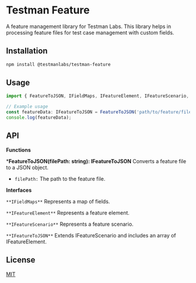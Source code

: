 # Testman Feature

A feature management library for Testman Labs. This library helps in processing feature files for test case management with custom fields.

## Installation

```sh
npm install @testmanlabs/testman-feature
```

## Usage
```ts
import { FeatureToJSON, IFieldMaps, IFeatureElement, IFeatureScenario, IFeatureToJSON } from '@testmanlabs/testman-feature';

// Example usage
const featureData: IFeatureToJSON = FeatureToJSON('path/to/feature/file');
console.log(featureData);
```

## API

**Functions**

***FeatureToJSON(filePath: string): IFeatureToJSON**
Converts a feature file to a JSON object.

- `filePath:` The path to the feature file.

**Interfaces**

`**IFieldMaps**` Represents a map of fields.

`**IFeatureElement**` Represents a feature element.

`**IFeatureScenario**` Represents a feature scenario.

`**IFeatureToJSON**` Extends IFeatureScenario and includes an array of IFeatureElement.


## License

[MIT](/LICENSE.txt)